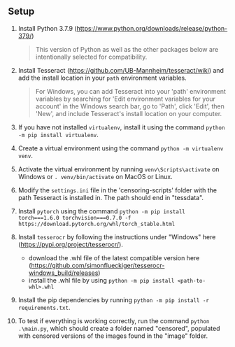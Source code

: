 ## Setup


1. Install Python 3.7.9 (https://www.python.org/downloads/release/python-379/)

    > This version of Python as well as the other packages below are intentionally selected for compatibility.

2. Install Tesseract (https://github.com/UB-Mannheim/tesseract/wiki) and add the install location in your `path` environment variables. 

    > For Windows, you can add Tesseract into your 'path' environment variables by searching for 'Edit environment variables for your account' in the Windows search bar, go to 'Path', click 'Edit', then 'New', and include Tesseract's install location on your computer. 

3. If you have not installed `virtualenv`, install it using the command `python -m pip install virtualenv`.

4. Create a virtual environment using the command `python -m virtualenv venv`.

5. Activate the virtual environment by running `venv\Scripts\activate` on Windows or `. venv/bin/activate` on MacOS or Linux.

6. Modify the `settings.ini` file in the 'censoring-scripts' folder with the path Tesseract is installed in. The path should end in "tessdata".

7. Install `pytorch` using the command `python -m pip install torch===1.6.0 torchvision===0.7.0 -f https://download.pytorch.org/whl/torch_stable.html`

8. Install `tesserocr` by following the instructions under "Windows" here (https://pypi.org/project/tesserocr/).
    - download the .whl file of the latest compatible version here (https://github.com/simonflueckiger/tesserocr-windows_build/releases)
    - install the .whl file by using `python -m pip install <path-to-whl>.whl`

9. Install the pip dependencies by running `python -m pip install -r requirements.txt`.

10. To test if everything is working correctly, run the command `python .\main.py`, which should create a folder named "censored", populated with censored versions of the images found in the "image" folder.
